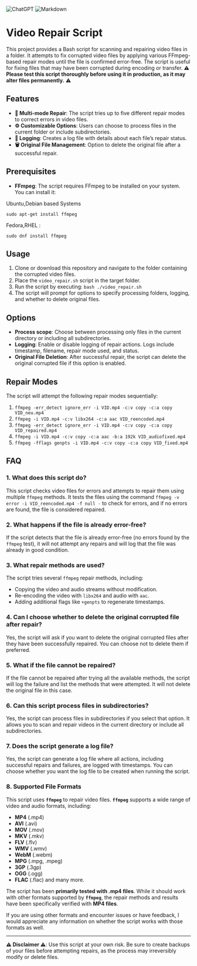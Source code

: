 ![ChatGPT](https://img.shields.io/badge/chatGPT-74aa9c?style=for-the-badge&logo=openai&logoColor=white)
![Markdown](https://img.shields.io/badge/markdown-%23000000.svg?style=for-the-badge&logo=markdown&logoColor=white)

# Video Repair Script

This project provides a Bash script for scanning and repairing video files in a folder. It attempts to fix corrupted video files by applying various FFmpeg-based repair modes until the file is confirmed error-free. The script is useful for fixing files that may have been corrupted during encoding or transfer. ⚠️ **Please test this script thoroughly before using it in production, as it may alter files permanently.** ⚠️ 

## Features
- **🤹 Multi-mode Repair**: The script tries up to five different repair modes to correct errors in video files.
- **⚙️ Customizable Options**: Users can choose to process files in the current folder or include subdirectories.
- **👀 Logging**: Creates a log file with details about each file’s repair status.
- **🗑️ Original File Management**: Option to delete the original file after a successful repair.

## Prerequisites
- **FFmpeg**: The script requires FFmpeg to be installed on your system. You can install it:

Ubuntu,Debian based Systems
  ```
  sudo apt-get install ffmpeg
  ```

  Fedora,RHEL :
  
  ```
  sudo dnf install ffmpeg
  ```

## Usage
1. Clone or download this repository and navigate to the folder containing the corrupted video files.
2. Place the `video_repair.sh` script in the target folder.
3. Run the script by executing:
   `bash
   ./video_repair.sh
   `
4. The script will prompt for options to specify processing folders, logging, and whether to delete original files.

## Options
- **Process scope**: Choose between processing only files in the current directory or including all subdirectories.
- **Logging**: Enable or disable logging of repair actions. Logs include timestamp, filename, repair mode used, and status.
- **Original File Deletion**: After successful repair, the script can delete the original corrupted file if this option is enabled.

## Repair Modes
The script will attempt the following repair modes sequentially:
1. `ffmpeg -err_detect ignore_err -i VID.mp4 -c:v copy -c:a copy VID_neu.mp4`
2. `ffmpeg -i VID.mp4 -c:v libx264 -c:a aac VID_reencoded.mp4`
3. `ffmpeg -err_detect ignore_err -i VID.mp4 -c:v copy -c:a copy VID_repaired.mp4`
4. `ffmpeg -i VID.mp4 -c:v copy -c:a aac -b:a 192k VID_audiofixed.mp4`
5. `ffmpeg -fflags genpts -i VID.mp4 -c:v copy -c:a copy VID_fixed.mp4`



## FAQ

### 1. **What does this script do?**
This script checks video files for errors and attempts to repair them using multiple `ffmpeg` methods. It tests the files using the command `ffmpeg -v error -i VID_reencoded.mp4 -f null -` to check for errors, and if no errors are found, the file is considered repaired.

### 2. **What happens if the file is already error-free?**
If the script detects that the file is already error-free (no errors found by the `ffmpeg` test), it will not attempt any repairs and will log that the file was already in good condition.

### 3. **What repair methods are used?**
The script tries several `ffmpeg` repair methods, including:
   - Copying the video and audio streams without modification.
   - Re-encoding the video with `libx264` and audio with `aac`.
   - Adding additional flags like `+genpts` to regenerate timestamps.

### 4. **Can I choose whether to delete the original corrupted file after repair?**
Yes, the script will ask if you want to delete the original corrupted files after they have been successfully repaired. You can choose not to delete them if preferred.

### 5. **What if the file cannot be repaired?**
If the file cannot be repaired after trying all the available methods, the script will log the failure and list the methods that were attempted. It will not delete the original file in this case.

### 6. **Can this script process files in subdirectories?**
Yes, the script can process files in subdirectories if you select that option. It allows you to scan and repair videos in the current directory or include all subdirectories.

### 7. **Does the script generate a log file?**
Yes, the script can generate a log file where all actions, including successful repairs and failures, are logged with timestamps. You can choose whether you want the log file to be created when running the script.

### 8. Supported File Formats

This script uses **`ffmpeg`** to repair video files. **`ffmpeg`** supports a wide range of video and audio formats, including:

- **MP4** (.mp4)
- **AVI** (.avi)
- **MOV** (.mov)
- **MKV** (.mkv)
- **FLV** (.flv)
- **WMV** (.wmv)
- **WebM** (.webm)
- **MPG** (.mpg, .mpeg)
- **3GP** (.3gp)
- **OGG** (.ogg)
- **FLAC** (.flac) and many more.

The script has been **primarily tested with .mp4 files**. While it should work with other formats supported by **`ffmpeg`**, the repair methods and results have been specifically verified with **MP4 files**.

If you are using other formats and encounter issues or have feedback, I would appreciate any information on whether the script works with those formats as well.

---


**⚠️ Disclaimer ⚠️**: Use this script at your own risk. Be sure to create backups of your files before attempting repairs, as the process may irreversibly modify or delete files.
